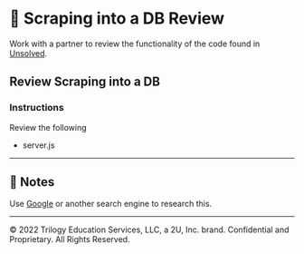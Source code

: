 # 📐 Scraping into a DB Review

Work with a partner to review the functionality of the code found in [Unsolved](./code-review).

## Review Scraping into a DB

### Instructions

Review the following

* server.js


---

## 📝 Notes


Use [Google](https://www.google.com) or another search engine to research this.

---
© 2022 Trilogy Education Services, LLC, a 2U, Inc. brand. Confidential and Proprietary. All Rights Reserved.
